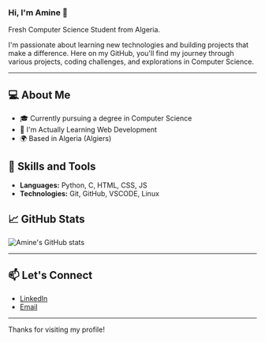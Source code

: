 ### Hi, I'm Amine 👋
Fresh Computer Science Student from Algeria.

I'm passionate about learning new technologies and building projects that make a difference. Here on my GitHub, you'll find my journey through various projects, coding challenges, and explorations in Computer Science.

---

## 💻 About Me

- 🎓 Currently pursuing a degree in Computer Science
- 🌱 I'm Actually Learning Web Development 
- 🌍 Based in Algeria (Algiers)

## 🌟 Skills and Tools

- **Languages:** Python, C, HTML, CSS, JS
- **Technologies:** Git, GitHub, VSCODE, Linux

## 📈 GitHub Stats

![Amine's GitHub stats](https://github-readme-stats.vercel.app/api?username=BekoulAmine&show_icons=true&theme=radical)

---

## 📫 Let's Connect

- [LinkedIn](https://www.linkedin.com/in/mohamed-amine-bekoul)
- [Email](mailto:nm_bekoul@esi.dz)

---

Thanks for visiting my profile!
